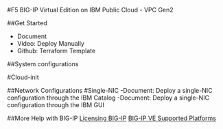 
#F5 BIG-IP Virtual Edition on IBM Public Cloud - VPC Gen2

##Get Started

- Document
- Video: Deploy Manually
- Github: Terraform Template

##System configurations

#Cloud-init

##Network Configurations
#Single-NIC
-Document: Deploy a single-NIC configuration through the IBM Catalog
-Document: Deploy a single-NIC configuration through the IBM GUI

##More Help with BIG-IP
[Licensing BIG-IP](https://clouddocs.f5.com/cloud/public/v1/licensing/licensing.html)
[BIG-IP VE Supported Platforms](https://clouddocs.f5.com/cloud/public/v1/matrix.html)
